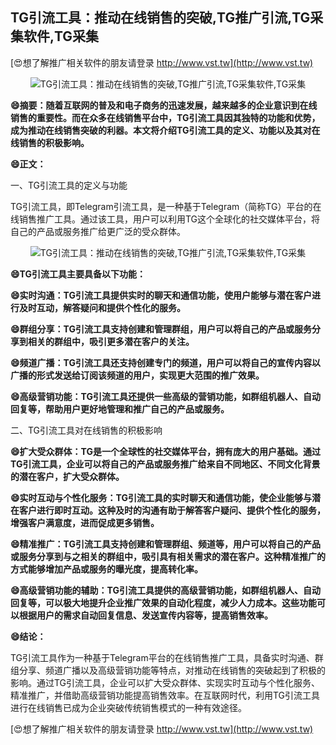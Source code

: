## **TG引流工具：推动在线销售的突破,TG推广引流,TG采集软件,TG采集**

[😍想了解推广相关软件的朋友请登录 http://www.vst.tw](http://www.vst.tw)

 <center><img src="https://vst.tw/MP4/tuiguang/png/7.png" alt="TG引流工具：推动在线销售的突破,TG推广引流,TG采集软件,TG采集"></center>

**😄摘要：随着互联网的普及和电子商务的迅速发展，越来越多的企业意识到在线销售的重要性。而在众多在线销售平台中，TG引流工具因其独特的功能和优势，成为推动在线销售突破的利器。本文将介绍TG引流工具的定义、功能以及其对在线销售的积极影响。**

**😄正文：**

一、TG引流工具的定义与功能

TG引流工具，即Telegram引流工具，是一种基于Telegram（简称TG）平台的在线销售推广工具。通过该工具，用户可以利用TG这个全球化的社交媒体平台，将自己的产品或服务推广给更广泛的受众群体。

 <center><img src="https://vst.tw/MP4/tuiguang/png/5.png" alt="TG引流工具：推动在线销售的突破,TG推广引流,TG采集软件,TG采集"></center>

**😄TG引流工具主要具备以下功能：**

**😄实时沟通：TG引流工具提供实时的聊天和通信功能，使用户能够与潜在客户进行及时互动，解答疑问和提供个性化的服务。**

**😄群组分享：TG引流工具支持创建和管理群组，用户可以将自己的产品或服务分享到相关的群组中，吸引更多潜在客户的关注。**

**😄频道广播：TG引流工具还支持创建专门的频道，用户可以将自己的宣传内容以广播的形式发送给订阅该频道的用户，实现更大范围的推广效果。**

**😄高级营销功能：TG引流工具还提供一些高级的营销功能，如群组机器人、自动回复等，帮助用户更好地管理和推广自己的产品或服务。**

二、TG引流工具对在线销售的积极影响

**😄扩大受众群体：TG是一个全球性的社交媒体平台，拥有庞大的用户基础。通过TG引流工具，企业可以将自己的产品或服务推广给来自不同地区、不同文化背景的潜在客户，扩大受众群体。**

**😄实时互动与个性化服务：TG引流工具的实时聊天和通信功能，使企业能够与潜在客户进行即时互动。这种及时的沟通有助于解答客户疑问、提供个性化的服务，增强客户满意度，进而促成更多销售。**

**😄精准推广：TG引流工具支持创建和管理群组、频道等，用户可以将自己的产品或服务分享到与之相关的群组中，吸引具有相关需求的潜在客户。这种精准推广的方式能够增加产品或服务的曝光度，提高转化率。**

**😄高级营销功能的辅助：TG引流工具提供的高级营销功能，如群组机器人、自动回复等，可以极大地提升企业推广效果的自动化程度，减少人力成本。这些功能可以根据用户的需求自动回复信息、发送宣传内容等，提高销售效率。**

**😄结论：**

TG引流工具作为一种基于Telegram平台的在线销售推广工具，具备实时沟通、群组分享、频道广播以及高级营销功能等特点，对推动在线销售的突破起到了积极的影响。通过TG引流工具，企业可以扩大受众群体、实现实时互动与个性化服务、精准推广，并借助高级营销功能提高销售效率。在互联网时代，利用TG引流工具进行在线销售已成为企业突破传统销售模式的一种有效途径。

[😍想了解推广相关软件的朋友请登录 http://www.vst.tw](http://www.vst.tw)



